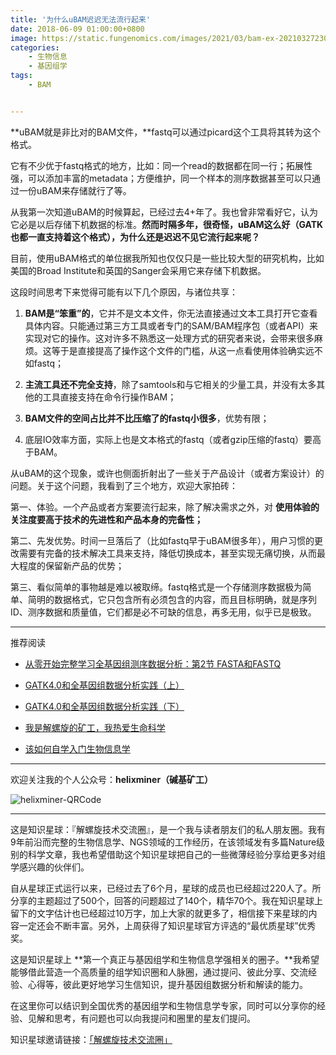 ```yaml
---
title: '为什么uBAM迟迟无法流行起来'
date: 2018-06-09 01:00:00+0800
image: https://static.fungenomics.com/images/2021/03/bam-ex-20210327230528877.jpg
categories:
    - 生物信息
    - 基因组学
tags:
    - BAM


---
```




**uBAM就是非比对的BAM文件，**fastq可以通过picard这个工具将其转为这个格式。

它有不少优于fastq格式的地方，比如：同一个read的数据都在同一行；拓展性强，可以添加丰富的metadata；方便维护，同一个样本的测序数据甚至可以只通过一份uBAM来存储就行了等。

从我第一次知道uBAM的时候算起，已经过去4+年了。我也曾非常看好它，认为它必是以后存储下机数据的标准。**然而时隔多年，很奇怪，uBAM这么好（GATK也都一直支持着这个格式），为什么还是迟迟不见它流行起来呢？**

目前，使用uBAM格式的单位据我所知也仅仅只是一些比较大型的研究机构，比如美国的Broad Institute和英国的Sanger会采用它来存储下机数据。

这段时间思考下来觉得可能有以下几个原因，与诸位共享：

1. **BAM是“笨重”的**，它并不是文本文件，你无法直接通过文本工具打开它查看具体内容。只能通过第三方工具或者专门的SAM/BAM程序包（或者API）来实现对它的操作。这对许多不熟悉这一处理方式的研究者来说，会带来很多麻烦。这等于是直接提高了操作这个文件的门槛，从这一点看使用体验确实远不如fastq；

2. **主流工具还不完全支持**，除了samtools和与它相关的少量工具，并没有太多其他的工具直接支持在命令行操作BAM；

3. **BAM文件的空间占比并不比压缩了的fastq小很多**，优势有限；

4. 底层IO效率方面，实际上也是文本格式的fastq（或者gzip压缩的fastq）要高于BAM。

从uBAM的这个现象，或许也侧面折射出了一些关于产品设计（或者方案设计）的问题。关于这个问题，我看到了三个地方，欢迎大家拍砖：

第一、体验。一个产品或者方案要流行起来，除了解决需求之外，对 **使用体验的关注度要高于技术的先进性和产品本身的完备性；**

第二、先发优势。时间一旦落后了（比如fastq早于uBAM很多年），用户习惯的更改需要有完备的技术解决工具来支持，降低切换成本，甚至实现无痛切换，从而最大程度的保留新产品的优势；

第三、看似简单的事物越是难以被取缔。fastq格式是一个存储测序数据极为简单、简明的数据格式，它只包含所有必须包含的内容，而且目标明确，就是序列ID、测序数据和质量值，它们都是必不可缺的信息，再多无用，似乎已是极致。

* * *

推荐阅读

* [从零开始完整学习全基因组测序数据分析：第2节 FASTA和FASTQ](http://mp.weixin.qq.com/s?__biz=MzAxOTUxOTM0Nw==&mid=2649798261&idx=1&sn=48d277f96ac65ed66f2e5d06f11b5f14&chksm=83c1d469b4b65d7fb634059356252989b03a3e3e34e6dfe12b88ada6d8a52ab9b569f088c839&scene=21#wechat_redirect)

* [GATK4.0和全基因组数据分析实践（上）](http://mp.weixin.qq.com/s?__biz=MzAxOTUxOTM0Nw==&mid=2649798425&idx=1&sn=ae355ed362848578e5c853413f23dfd7&chksm=83c1d505b4b65c13124c9acd210356c4364ec9f5498bbd16fa4475be29811213abb64ea9720f&scene=21#wechat_redirect)

* [GATK4.0和全基因组数据分析实践（下）](http://mp.weixin.qq.com/s?__biz=MzAxOTUxOTM0Nw==&mid=2649798455&idx=1&sn=67a7407980a57ce138948eb46992b603&chksm=83c1d52bb4b65c3dde31df94e9686654bf616166c7311b531213ebf0010f67a32ce827e677b1&scene=21#wechat_redirect)

* [我是解螺旋的矿工，我热爱生命科学](http://mp.weixin.qq.com/s?__biz=MzAxOTUxOTM0Nw==&mid=2649798476&idx=1&sn=52cd7f2d86d77410d538ab9edbec8df7&chksm=83c1d550b4b65c468425dfc367c23c4da80ebfe7060df2bd314354a3b4690c9425640153ba51&scene=21#wechat_redirect)

* [该如何自学入门生物信息学](http://mp.weixin.qq.com/s?__biz=MzAxOTUxOTM0Nw==&mid=2649798366&idx=1&sn=b545fcea7f82839fa87e9d9e472d1e72&chksm=83c1d4c2b4b65dd4843250c307969ada96c4039f4f528c034620d25b78d8beba2f9cf924bb8a&scene=21#wechat_redirect)

***

欢迎关注我的个人公众号：**helixminer（碱基矿工）**

![helixminer-QRCode](https://static.fungenomics.com/images/2021/03/helixminer-mid-red-20210327230505192-20210327230529031.png)

***

这是知识星球：『解螺旋技术交流圈』，是一个我与读者朋友们的私人朋友圈。我有9年前沿而完整的生物信息学、NGS领域的工作经历，在该领域发有多篇Nature级别的科学文章，我也希望借助这个知识星球把自己的一些微薄经验分享给更多对组学感兴趣的伙伴们。

自从星球正式运行以来，已经过去了6个月，星球的成员也已经超过220人了。所分享的主题超过了500个，回答的问题超过了140个，精华70个。我在知识星球上留下的文字估计也已经超过10万字，加上大家的就更多了，相信接下来星球的内容一定还会不断丰富。另外，上周获得了知识星球官方评选的“最优质星球”优秀奖。

这是知识星球上 **第一个真正与基因组学和生物信息学强相关的圈子。**我希望能够借此营造一个高质量的组学知识圈和人脉圈，通过提问、彼此分享、交流经验、心得等，彼此更好地学习生信知识，提升基因组数据分析和解读的能力。

在这里你可以结识到全国优秀的基因组学和生物信息学专家，同时可以分享你的经验、见解和思考，有问题也可以向我提问和圈里的星友们提问。

知识星球邀请链接：[「解螺旋技术交流圈」](https://wx.zsxq.com/mweb/views/joingroup/join_group.html?group_id=518881585444&secret=vcdvs4rdpst7stq4wcvqmlwvogc0ssbn&user_id=28821152428221)